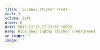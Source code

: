 ```yaml
---
title: ricebowl sticker (red)
cost: 3
column: left
order: 0
date: 2017-12-13 17:23:37 +0000
name: Rice bowl laptop sticker (red/green)
ad_image: ''
image: ''
---
```


